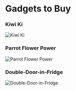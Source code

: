 # Gadgets to Buy

### Kiwi Ki
![Kiwi Ki](https://raw.githubusercontent.com/weeebr/bubuideas/master/images/kiwi-ki.jpg "Kiwi Ki")
### Parrot Flower Power
![Parrot Flower Power](https://raw.githubusercontent.com/weeebr/bubuideas/master/images/parrot-flower-power.jpg "Parrot Flower Power")
### Double-Door-in-Fridge
![Double-Door-in-Fridge](https://raw.githubusercontent.com/weeebr/bubuideas/master/images/double-door-fridge.jpg "Double-Door-in-Fridge")